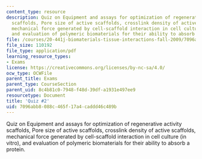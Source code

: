 ```yaml
---
content_type: resource
description: Quiz on Equipment and assays for optimization of regenerative activity
  scaffolds, Pore size of active scaffolds, crosslink density of active scaffolds,
  mechanical force generated by cell-scaffold interaction in cell culture (in vitro),
  and evaluation of polymeric biomaterials for their ability to absorb a protein.
file: /courses/20-441j-biomaterials-tissue-interactions-fall-2009/7096abb8088c465f17a4caddd46c489b_MIT20_441JF09_quiz2.pdf
file_size: 110192
file_type: application/pdf
learning_resource_types:
- Exams
license: https://creativecommons.org/licenses/by-nc-sa/4.0/
ocw_type: OCWFile
parent_title: Exams
parent_type: CourseSection
parent_uid: 8c4b81c0-7948-f48d-39df-a1931e497ee9
resourcetype: Document
title: 'Quiz #2'
uid: 7096abb8-088c-465f-17a4-caddd46c489b
---
```

Quiz on Equipment and assays for optimization of regenerative activity scaffolds, Pore size of active scaffolds, crosslink density of active scaffolds, mechanical force generated by cell-scaffold interaction in cell culture (in vitro), and evaluation of polymeric biomaterials for their ability to absorb a protein.